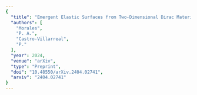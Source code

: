```yaml
---
{
  "title": "Emergent Elastic Surfaces from Two-Dimensional Dirac Materials",
  "authors": [
    "Morales",
    "P. A.",
    "Castro-Villarreal",
    "P."
  ],
  "year": 2024,
  "venue": "arXiv",
  "type": "Preprint",
  "doi": "10.48550/arXiv.2404.02741",
  "arxiv": "2404.02741"
}
---
```

